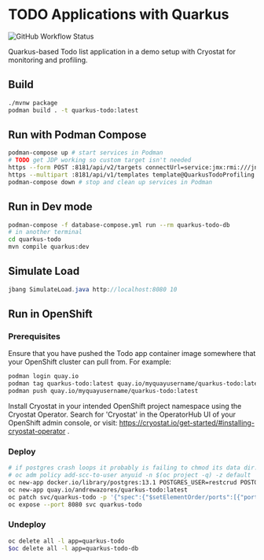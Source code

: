 # TODO Applications with Quarkus

![GitHub Workflow Status](https://img.shields.io/github/workflow/status/cescoffier/quarkus-todo-app/Build)

Quarkus-based Todo list application in a demo setup with Cryostat for monitoring
and profiling.

## Build

```bash
./mvnw package
podman build . -t quarkus-todo:latest
```

## Run with Podman Compose

```bash
podman-compose up # start services in Podman
# TODO get JDP working so custom target isn't needed
https --form POST :8181/api/v2/targets connectUrl=service:jmx:rmi:///jndi/rmi://quarkus-todo-backend:9999/jmxrmi alias=quarkus
https --multipart :8181/api/v1/templates template@QuarkusTodoProfiling.jfc
podman-compose down # stop and clean up services in Podman
```


## Run in Dev mode

```bash
podman-compose -f database-compose.yml run --rm quarkus-todo-db
# in another terminal
cd quarkus-todo
mvn compile quarkus:dev
```

## Simulate Load

```java
jbang SimulateLoad.java http://localhost:8080 10
```

## Run in OpenShift

### Prerequisites

Ensure that you have pushed the Todo app container image somewhere that your
OpenShift cluster can pull from. For example:

```bash
podman login quay.io
podman tag quarkus-todo:latest quay.io/myquayusername/quarkus-todo:latest
podman push quay.io/myquayusername/quarkus-todo:latest
```

Install Cryostat in your intended OpenShift project namespace using the Cryostat
Operator. Search for 'Cryostat' in the OperatorHub UI of your OpenShift admin
console, or visit:
https://cryostat.io/get-started/#installing-cryostat-operator .

### Deploy

```bash
# if postgres crash loops it probably is failing to chmod its data dir. temporary hackaround:
# oc adm policy add-scc-to-user anyuid -n $(oc project -q) -z default
oc new-app docker.io/library/postgres:13.1 POSTGRES_USER=restcrud POSTGRES_PASSWORD=restcrud POSTGRES_DB=rest-crud --name=quarkus-todo-db
oc new-app quay.io/andrewazores/quarkus-todo:latest
oc patch svc/quarkus-todo -p '{"spec":{"$setElementOrder/ports":[{"port":8080},{"port":9999}],"ports":[{"name":"jfr-jmx","port":9999}]}}'
oc expose --port 8080 svc quarkus-todo
```

### Undeploy

```bash
oc delete all -l app=quarkus-todo
$oc delete all -l app=quarkus-todo-db
```
